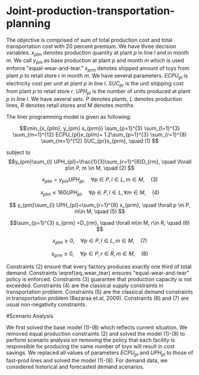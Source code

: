 # Joint-production-transportation-planning

The objective is comprised of sum of total production cost and total transportation cost with $20$ percent premium. We have three decision variables. $x_{plm}$ denotes production quantity at plant $p$ in line $l$ and in month $m$. We call $y_{pm}$ as base production at plant $p$ and month $m$ which is used enforce "equal-wear-and-tear." $s_{prm}$ denotes shipped amount of toys from plant $p$ to retail store r in month $m.$ We have several parameters. $ECPU_{pl}$  is electricity cost per unit at plant $p$ in line $l.$ $SUC_{pr}$ is the unit shipping cost from plant $p$ to retail store $r.$ $UPH_{pl}$ is the number of units produced at plant $p$ in line $l.$ We have several sets. $P$ denotes plants, $L$ denotes production lines, $R$ denotes retail stores and M denotes months. 

The liner programming model is given as following:

$$\min_{x_{plm}, y_{pm} s_{prm}} \sum_{p=1}^{3} \sum_{l=1}^{3} \sum_{m=1}^{12} ECPU_{pl}x_{plm}+ 1.2\sum_{p=1}^{3} \sum_{r=1}^{8} \sum_{m=1}^{12} SUC_{pr}s_{prm}, \quad (1) $$

subject to $$y_{pm}\sum_{l} UPH_{pl}=\frac{1}{3}\sum_{r=1}^{8}D_{rm}, \quad \forall p\in P, m \in M, \quad (2) $$

$$x_{plm}=y_{pm}UPH_{pl}, \quad \forall p\in P ,l \in L, m \in M, \quad (3) $$

$$x_{plm} \leq 160 UPH_{pl}, \quad \forall p\in P ,l \in L,\forall m \in M, \quad (4) $$

$$ y_{pm}\sum_{l} UPH_{pl}=\sum_{r=1}^{8} s_{prm}, \quad \forall p \in P, m\in M, \quad (5) $$

$$\sum_{p=1}^{3} s_{prm} =D_{rm}, \quad \forall m\in M, r\in R, \quad (6) $$

$$x_{plm}\geq 0, \quad \forall p \in P, l\in L, m\in M, \quad (7) $$

$$s_{prm}\geq 0, \quad \forall p \in P, r\in R, m\in M, \quad (8) $$


Constraints (2) ensure that every factory produces exactly one third of total demand. Constraints \eqref{eq_wear_tear} ensures "equal-wear-and-tear" policy is enforced. Constraints (3) guarantee that production capacity is not exceeded. Constraints (4) are the classical supply constraints in transportation problem. Constraints (5) are the classical demand constraints in transportation problem (Bazaraa et.al, 2009). Constraints (6) and (7) are usual non-negativity constraints. 

#Scenario Analysis

We first solved the base model (1)-(8) which reflects current situation. We removed equal production constraints (2) and solved the model (1)-(8) to perform scenario analysis on removing the policy that each facility is responsible for producing the same number of toys will result in cost savings. We replaced all values of parameters $ECPU_{pl}$ and $UPH_{pl}$ to those of fast-prod lines and solved the model (1)-(8). For demand data, we considered historical and forecasted demand scenarios.
